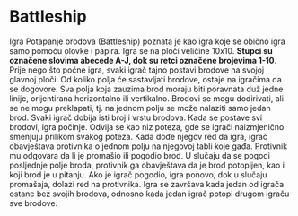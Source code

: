 # Battleship

Igra Potapanje brodova (Battleship) poznata je kao igra koje se obično igra samo pomoću olovke i papira. Igra se na ploči veličine 10x10. **Stupci su označene slovima abecede A-J, dok su retci označene brojevima 1-10**. Prije nego što počne igra, svaki igrač tajno postavi brodove na svojoj glavnoj ploči. Od koliko polja će sastavljati brodove, ostaje na igračima da se dogovore. Sva polja koja zauzima brod moraju biti poravnata duž jedne linije, orijentirana horizontalno ili vertikalno. Brodovi se mogu dodirivati, ali se ne mogu preklapati, tj. na jednom polju se može nalaziti samo jedan brod. Svaki igrač dobija isti broj i vrstu brodova. Kada se postave svi brodovi, igra počinje. Odvija se kao niz poteza, gde se igrači naizmjenično smenjuju prilikom svakog poteza. Kada dođe njegov red da igra, igrač obavještava protivnika o jednom polju na njegovoj tabli koje gađa. Protivnik mu odgovara da li je promašio ili pogodio brod. U slučaju da se pogodi posljednje polje broda, protivnik ga obavještava da je brod potopljen, kao i koji brod je u pitanju. Ako je igrač pogodio, igra ponovo, dok u slučaju promašaja, dolazi red na protivnika. Igra se završava kada jedan od igrača ostane bez svojih brodova, odnosno kada jedan igrač potopi drugom igraču sve brodove. 
